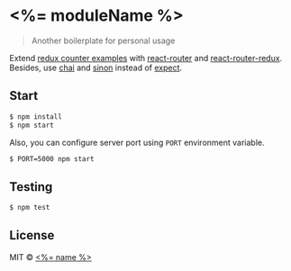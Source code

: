 # <%= moduleName %>

> Another boilerplate for personal usage

Extend [redux counter examples](https://github.com/reactjs/redux/tree/master/examples/counter) with [react-router](https://github.com/reactjs/react-router) and [react-router-redux](https://github.com/reactjs/react-router-redux). Besides, use [chai](https://github.com/chaijs/chai) and [sinon](https://github.com/sinonjs/sinon) instead of [expect](https://github.com/mjackson/expect).


## Start

```sh
$ npm install
$ npm start
```

Also, you can configure server port using `PORT` environment variable.

```sh
$ PORT=5000 npm start
```

## Testing

```sh
$ npm test
```

## License

MIT © [<%= name %>](<%= website %>)
